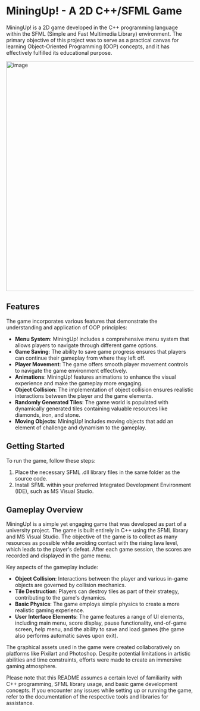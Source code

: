 # MiningUp! - A 2D C++/SFML Game

MiningUp! is a 2D game developed in the C++ programming language within the SFML (Simple and Fast Multimedia Library) environment. The primary objective of this project was to serve as a practical canvas for learning Object-Oriented Programming (OOP) concepts, and it has effectively fulfilled its educational purpose.

<img width="618" alt="image" src="https://user-images.githubusercontent.com/79313551/224508536-d5794670-4a95-438f-95cc-8feb3d6f5a3f.png">

## Features

The game incorporates various features that demonstrate the understanding and application of OOP principles:

- **Menu System**: MiningUp! includes a comprehensive menu system that allows players to navigate through different game options.
- **Game Saving**: The ability to save game progress ensures that players can continue their gameplay from where they left off.
- **Player Movement**: The game offers smooth player movement controls to navigate the game environment effectively.
- **Animations**: MiningUp! features animations to enhance the visual experience and make the gameplay more engaging.
- **Object Collision**: The implementation of object collision ensures realistic interactions between the player and the game elements.
- **Randomly Generated Tiles**: The game world is populated with dynamically generated tiles containing valuable resources like diamonds, iron, and stone.
- **Moving Objects**: MiningUp! includes moving objects that add an element of challenge and dynamism to the gameplay.

## Getting Started

To run the game, follow these steps:

1. Place the necessary SFML .dll library files in the same folder as the source code.
2. Install SFML within your preferred Integrated Development Environment (IDE), such as MS Visual Studio.

## Gameplay Overview

MiningUp! is a simple yet engaging game that was developed as part of a university project. The game is built entirely in C++ using the SFML library and MS Visual Studio. The objective of the game is to collect as many resources as possible while avoiding contact with the rising lava level, which leads to the player's defeat. After each game session, the scores are recorded and displayed in the game menu.

Key aspects of the gameplay include:

- **Object Collision**: Interactions between the player and various in-game objects are governed by collision mechanics.
- **Tile Destruction**: Players can destroy tiles as part of their strategy, contributing to the game's dynamics.
- **Basic Physics**: The game employs simple physics to create a more realistic gaming experience.
- **User Interface Elements**: The game features a range of UI elements, including main menu, score display, pause functionality, end-of-game screen, help menu, and the ability to save and load games (the game also performs automatic saves upon exit).

The graphical assets used in the game were created collaboratively on platforms like Pixilart and Photoshop. Despite potential limitations in artistic abilities and time constraints, efforts were made to create an immersive gaming atmosphere.

Please note that this README assumes a certain level of familiarity with C++ programming, SFML library usage, and basic game development concepts. If you encounter any issues while setting up or running the game, refer to the documentation of the respective tools and libraries for assistance.

